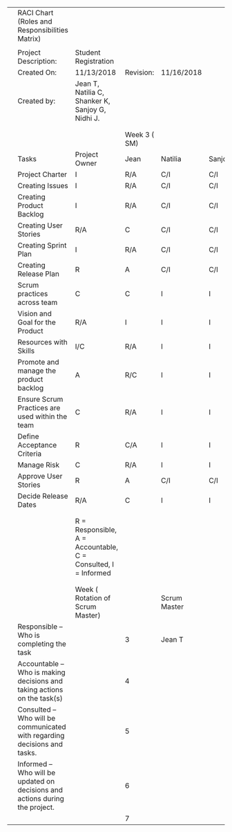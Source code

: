 |   |                                                                             |                                                               |              |              |        |       |         |
|---|-----------------------------------------------------------------------------|---------------------------------------------------------------|--------------|--------------|--------|-------|---------|
|   | RACI Chart (Roles and Responsibilities Matrix)                              |                                                               |              |              |        |       |         |
|   |                                                                             |                                                               |              |              |        |       |         |
|   | Project Description:                                                        | Student Registration                                          |              |              |        |       |         |
|   | Created On:                                                                 | 11/13/2018                                                    | Revision:    | 11/16/2018   |        |       |         |
|   | Created by:                                                                 | Jean T, Natilia C, Shanker K, Sanjoy G, Nidhi J.              |              |              |        |       |         |
|   |                                                                             |                                                               |              |              |        |       |         |
|   |                                                                             |                                                               |              |              |        |       |         |
|   |                                                                             |                                                               | Week 3 ( SM) |              |        |       |         |
|   | Tasks                                                                       | Project Owner                                                 | Jean         | Natilia      | Sanjoy | Nidhi | Shanker |
|   | Project Charter                                                             | I                                                             | R/A          | C/I          | C/I    | C/I   | C/I     |
|   | Creating Issues                                                             | I                                                             | R/A          | C/I          | C/I    | C/I   | C/I     |
|   | Creating Product Backlog                                                    | I                                                             | R/A          | C/I          | C/I    | C/I   | C/I     |
|   | Creating User Stories                                                       | R/A                                                           | C            | C/I          | C/I    | C/I   | C/I     |
|   | Creating Sprint Plan                                                        | I                                                             | R/A          | C/I          | C/I    | C/I   | C/I     |
|   | Creating Release Plan                                                       | R                                                             | A            | C/I          | C/I    | C/I   | C/I     |
|   | Scrum practices across team                                                 | C                                                             | C            | I            | I      | I     | I       |
|   | Vision and Goal for the Product                                             | R/A                                                           | I            | I            | I      | I     | I       |
|   | Resources with Skills                                                       | I/C                                                           | R/A          | I            | I      | I     | I       |
|   | Promote and manage the product backlog                                      | A                                                             | R/C          | I            | I      | I     | I       |
|   | Ensure Scrum Practices are used within the team                             | C                                                             | R/A          | I            | I      | I     | I       |
|   | Define Acceptance Criteria                                                  | R                                                             | C/A          | I            | I      | I     | I       |
|   | Manage Risk                                                                 | C                                                             | R/A          | I            | I      | I     | I       |
|   | Approve User Stories                                                        | R                                                             | A            | C/I          | C/I    | C/I   | C/I     |
|   | Decide Release Dates                                                        | R/A                                                           | C            | I            | I      | I     | I       |
|   |                                                                             |                                                               |              |              |        |       |         |
|   |                                                                             |                                                               |              |              |        |       |         |
|   |                                                                             | R = Responsible, A = Accountable, C = Consulted, I = Informed |              |              |        |       |         |
|   |                                                                             |                                                               |              |              |        |       |         |
|   |                                                                             |                                                               |              |              |        |       |         |
|   |                                                                             | Week ( Rotation of Scrum Master)                              |              | Scrum Master |        |       |         |
|   | Responsible – Who is completing the task                                    |                                                               | 3            | Jean T       |        |       |         |
|   | Accountable – Who is making decisions and taking actions on the task(s)     |                                                               | 4            |              |        |       |         |
|   | Consulted – Who will be communicated with regarding decisions and tasks.    |                                                               | 5            |              |        |       |         |
|   | Informed – Who will be updated on decisions and actions during the project. |                                                               | 6            |              |        |       |         |
|   |                                                                             |                                                               | 7            |              |        |       |         |
